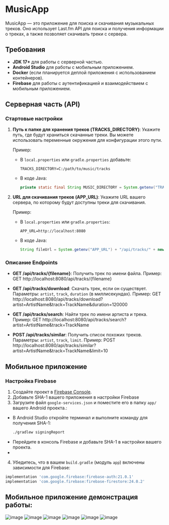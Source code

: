 # MusicApp

MusicApp — это приложение для поиска и скачивания музыкальных треков. Оно использует Last.fm API для поиска и получения информации о треках, а также позволяет скачивать треки с сервера.

## Требования

- **JDK 17+** для работы с серверной частью.
- **Android Studio** для работы с мобильным приложением.
- **Docker** (если планируется деплой приложения с использованием контейнеров).
- **Firebase** для работы с аутентификацией и взаимодействием с мобильным приложением.

## Серверная часть (API)

### Стартовые настройки

1. **Путь к папке для хранения треков (TRACKS_DIRECTORY)**:
   Укажите путь, где будут храниться скачанные треки. Вы можете использовать переменные окружения для конфигурации этого пути.

   Пример:
   - В `local.properties` или `gradle.properties` добавьте:
     ```
     TRACKS_DIRECTORY=C:/path/to/music/tracks
     ```
   - В коде Java:
     ```java
     private static final String MUSIC_DIRECTORY = System.getenv("TRACKS_DIRECTORY");
     ```

2. **URL для скачивания треков (APP_URL)**:
   Укажите URL вашего сервера, по которому будут доступны треки для скачивания.

   Пример:
   - В `local.properties` или `gradle.properties`:
     ```
     APP_URL=http://localhost:8080
     ```
   - В коде Java:
     ```java
     String fileUrl = System.getenv("APP_URL") + "/api/tracks/" + new File(trackPath).getName();
     ```

### Описание Endpoints

- **GET /api/tracks/{filename}**: 
  Получить трек по имени файла.
  Пример:
  GET http://localhost:8080/api/tracks/{filename}

- **GET /api/tracks/download**:
  Скачать трек, если он существует. Параметры: `artist`, `track`, `duration` (в миллисекундах).
  Пример:
  GET http://localhost:8080/api/tracks/download?artist=ArtistName&track=TrackName&duration=120000

- **GET /api/tracks/search**:
  Найти трек по имени артиста и трека.
  Пример:
  GET http://localhost:8080/api/tracks/search?artist=ArtistName&track=TrackName

- **POST /api/tracks/similar**:
  Получить список похожих треков. Параметры: `artist`, `track`, `limit`.
  Пример:
  POST http://localhost:8080/api/tracks/similar?artist=ArtistName&track=TrackName&limit=10
## Мобильное приложение

### Настройка Firebase

1. Создайте проект в [Firebase Console](https://console.firebase.google.com/).
2. Добавьте SHA-1 вашего приложения в настройки Firebase
3.  Загрузите файл `google-services.json` и поместите его в папку `app/` вашего Android проекта.:
 - В Android Studio откройте терминал и выполните команду для получения SHA-1:
   ```bash
   ./gradlew signingReport
   ```
 - Перейдите в консоль Firebase и добавьте SHA-1 в настройки вашего проекта.
 -  
  4. Убедитесь, что в вашем `build.gradle` (модуль `app`) включены зависимости для Firebase:
   ```gradle
   implementation 'com.google.firebase:firebase-auth:21.0.1'
   implementation 'com.google.firebase:firebase-firestore:24.0.2'
   ```

## Мобильное приложение демонстрация работы:
![image](https://github.com/user-attachments/assets/ad7f2a0f-1855-47db-828b-2f67bc3d5bdb)
![image](https://github.com/user-attachments/assets/1e8d9daf-e5e8-4876-9e54-7430866843e3)
![image](https://github.com/user-attachments/assets/3fe38ae9-f8ad-4266-b3f1-60f049f90fb4)
![image](https://github.com/user-attachments/assets/b251e1cb-5169-416e-84a7-e456eb69b9cf)
![image](https://github.com/user-attachments/assets/2c328b45-44a3-4903-9ea3-39257c1fd9b8)
![image](https://github.com/user-attachments/assets/009dce56-ae64-48b8-868a-6920f9dd54c9)
